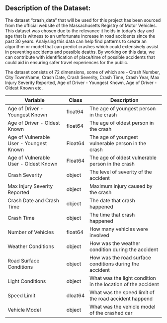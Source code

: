 
## Description of the Dataset:

The dataset “crash_data” that will be used for this project has been sourced from the official website of the Massachusetts Registry of Motor Vehicles. This dataset was chosen due to the relevance it holds in today’s day and age that is witness to an unfortunate increase in road accidents since the past 30 years. Analysing this data can help find patterns to create an algorithm or model that can predict crashes which could extensively assist in preventing accidents and possible deaths. By working on this data, we can contribute with identification of place/time of possible accidents that could aid in ensuring safer travel experiences for the public.

The dataset consists of 72 dimensions, some of which are - Crash Number, City Town/Name, Crash Date, Crash Severity, Crash Time, Crash Year, Max Injury Severity Reported, Age of Driver - Youngest Known, Age of Driver - Oldest Known etc.



| Variable                                     | Class       | Description                                    | 
|----------------------------------------------|--------------|---------------------------------------------------|
| Age of Driver - Youngest Known  | float64 | The age of youngest person in the crash   | 
|Age of Driver - Oldest Known| float64 | The age of oldest person in the crash   | 
|Age of Vulnerable User - Youngest Known| Float64         | The age of youngest vulnerable person in the crash      | 
|Age of Vulnerable User - Oldest Known| Float64         | The age of oldest vulnerable person in the crash      | 
| Crash Severity           | object         | The level of severity of the accident   | 
|Max Injury Severity Reported| object         | Maximum injury caused by the crash   | 
| Crash Date and Crash Time| object         | The date that crash happened   | 
| Crash  Time| object         | The time that crash happened   | 
| Number of Vehicles| float64         | How many vehicles were involved    | 
| Weather Conditions| object | How was the  weather condition during the accident  | 
| Road Surface Conditions| object | How was the  road surface conditions during the accident| 
| Light Conditions| object         | What was the light condition in the location of the accident    | 
| Speed Limit| dloat64         | What was the speed limit of the road accident happend | 
| Vehicle Model| object         | What was the vehicle model of the crashed car | 


